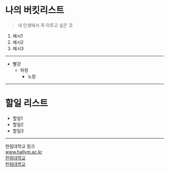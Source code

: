 # 나의 버킷리스트
> 내 인생에서 꼭 이루고 싶은 것
1. 예시1
2. 예시2
3. 예시3

***

* 빨강
  * 파랑
    * 노랑

***

# 할일 리스트
* 할일1
* 할일2
* 할일3

***

한림대학교 링크  
www.hallym.ac.kr  
[한림대학교](https://www.hallym.ac.kr/)  
<a href=https://www.hallym.ac.kr/>한림대학교</a>
